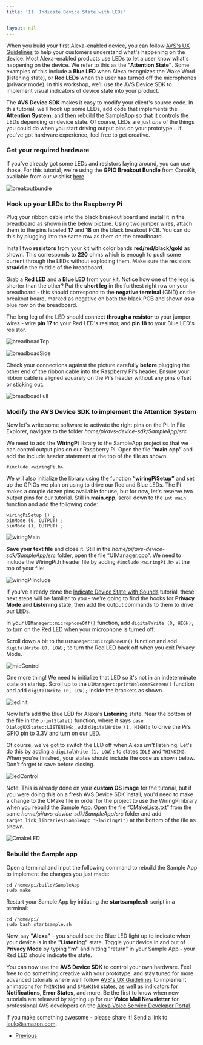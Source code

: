 ```yaml
---
title: '11. Indicate Device State with LEDs'


layout: nil
---
```


When you build your first Alexa-enabled device, you can follow [AVS's UX Guidelines](https://developer.amazon.com/docs/alexa-voice-service/ux-design-overview.html) to help your customers understand what's happening on the device.  Most Alexa-enabled products use LEDs to let a user know what's happening on the device. We refer to this as the **"Attention State"**.  Some examples of this include a **Blue LED** when Alexa recognizes the Wake Word (listening state), or **Red LEDs** when the user has turned off the microphones (privacy mode).  In this workshop, we’ll use the AVS Device SDK to implement visual indicators of device state into your product.  

The **AVS Device SDK** makes it easy to modify your client's source code.  In this tutorial, we'll hook up some LEDs, add code that implements the **Attention System**, and then rebuild the SampleApp so that it controls the LEDs depending on device state.  Of course, LEDs are just *one* of the things you could do when you start driving output pins on your prototype... if you've got hardware experience, feel free to get creative.


### Get your required hardware

If you've already got some LEDs and resistors laying around, you can use those. For this tutorial, we're using the **GPIO Breakout Bundle** from CanaKit, available from our wishlist [here](http://a.co/46Jz9vy)  

![breakoutbundle](../assets/AVST-BreakoutBundle.PNG)

### Hook up your LEDs to the Raspberry Pi

Plug your ribbon cable into the black breakout board and install it in the breadboard as shown in the below picture.  Using two jumper wires, attach them to the pins labeled **17** and **18** on the black breakout PCB. You can do this by plugging into the same row as them on the breadboard.

Install two **resistors** from your kit with color bands **red/red/black/gold** as shown.  This corresponds to **220** ohms which is enough to push some current through the LEDs without exploding them.  Make sure the resistors **straddle** the middle of the breadboard.  

Grab a **Red LED** and a **Blue LED** from your kit. Notice how one of the legs is shorter than the other?  Put the **short leg** in the furthest right row on your breadboard - this should correspond to the **negative terminal** (GND) on the breakout board, marked as negative on both the black PCB and shown as a blue row on the breadboard.  

The long leg of the LED should connect **through a resistor** to your jumper wires - wire **pin 17** to your Red LED's resistor, and **pin 18** to your Blue LED's resistor.

![breadboadTop](../assets/AVST-BreadboardTop.jpg)

![breadboadSide](../assets/AVST-BreadboardSide.jpg)

Check your connections against the picture carefully **before** plugging the other end of the ribbon cable into the Raspberry Pi's header.  Ensure your ribbon cable is aligned squarely on the Pi's header without any pins offset or sticking out.

![breadboadFull](../assets/AVST-BreadboardFull.jpg)

### Modify the AVS Device SDK to implement the Attention System

Now let's write some software to activate the right pins on the Pi.  In File Explorer, navigate to the folder *home/pi/avs-device-sdk/SampleApp/src*

We need to add the **WiringPi** library to the SampleApp project so that we can control output pins on our Raspberry Pi.  Open the file **“main.cpp”** and add the include header statement at the top of the file as shown.

```
#include <wiringPi.h>
```

We will also initialize the library using the function **“wiringPiSetup”**  and set up the GPIOs we plan on using to drive our Red and Blue LEDs.  The Pi makes a couple dozen pins available for use, but for now, let's reserve two output pins for our tutorial. Still in **main.cpp**, scroll down to the `int main` function and add the following code:

```
wiringPiSetup () ;
pinMode (0, OUTPUT) ;
pinMode (1, OUTPUT) ;
```

![wiringMain](../assets/AVST-WiringMain.png)

**Save your text file** and close it.  Still in the *home/pi/avs-device-sdk/SampleApp/src* folder, open the file “UIManager.cpp”.  We need to include the WiringPi.h header file by adding `#include <wiringPi.h>` at the top of your file:

![wiringPiInclude](../assets/AVST-WiringPiInclude.png)

If you've already done the [Indicate Device State with Sounds](/alexa-voice-service/add-sounds.html) tutorial, these next steps will be familiar to you - we're going to find the hooks for **Privacy Mode** and **Listening** state, then add the output commands to them to drive our LEDs.

In your `UIManager::microphoneOff()` function, add `digitalWrite (0, HIGH);` to turn on the Red LED when your microphone is turned off:

Scroll down a bit to the `UIManager::microphoneOn()` function and add `digitalWrite (0, LOW);` to turn the Red LED back off when you exit Privacy Mode.

![micControl](../assets/AVST-MicControl.png)

One more thing!  We need to initialize that LED so it's not in an indeterminate state on startup.  Scroll up to the `UIManager::printWelcomeScreen()` function and add `digitalWrite (0, LOW);` inside the brackets as shown.

![ledInit](../assets/AVST-LEDinit.png)

Now let's add the Blue LED for Alexa's **Listening** state.  Near the bottom of the file in the `printState()` function, where it says `case DialogUXState::LISTENING:`, add `digitalWrite (1, HIGH);` to drive the Pi's GPIO pin to 3.3V and turn on our LED.

Of course, we've got to switch the LED off when Alexa *isn't* listening. Let's do this by adding a `digitalWrite (1, LOW);` to states `IDLE` and `THINKING`.  When you're finished, your states should include the code as shown below.  Don't forget to save before closing.

![ledControl](../assets/AVST-LEDcontrol.png)

Note: This is already done on your **custom OS image** for the tutorial, but if you were doing this on a fresh AVS Device SDK install, you'd need to make a change to the CMake file in order for the project to use the WiringPi library when you rebuild the Sample App.  Open the file “CMakeLists.txt” from the same *home/pi/avs-device-sdk/SampleApp/src* folder and add `target_link_libraries(SampleApp "-lwiringPi")` at the bottom of the file as shown.  

![CmakeLED](../assets/AVST-CmakeLED.png)

### Rebuild the Sample app

Open a terminal and input the following command to rebuild the Sample App to implement the changes you just made:

```
cd /home/pi/build/SampleApp
sudo make
```

Restart your Sample App by initiating the **startsample.sh** script in a terminal:

```
cd /home/pi/
sudo bash startsample.sh
```

Now, say **"Alexa"** - you should see the Blue LED light up to indicate when your device is in the **"Listening"** state.  Toggle your device in and out of **Privacy Mode** by typing **"m"** and hitting "return" in your Sample App - your Red LED should indicate the state.

You can now use the **AVS Device SDK** to control your own hardware. Feel free to do something creative with your prototype, and stay tuned for more advanced tutorials where we'll follow [AVS's UX Guidelines](https://developer.amazon.com/docs/alexa-voice-service/ux-design-overview.html) to implement animations for `THINKING` and `SPEAKING` states, as well as indicators for **Notifications**, **Error States**, and more.  Be the first to know when new tutorials are released by signing up for our **Voice Mail Newsletter** for professional AVS developers on the [Alexa Voice Service Developer Portal](https://developer.amazon.com/alexa-voice-service).   

If you make something awesome - please share it!  Send a link to laule@amazon.com.

<ul class="pager">
 <li class="previous"><a href="../alexa-voice-service/modify-focus-manager.html">Previous</a></li>

</ul>
